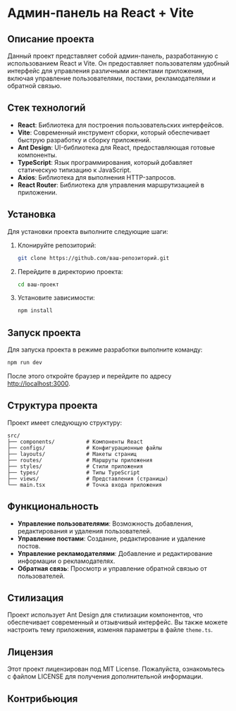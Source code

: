 # Админ-панель на React + Vite

## Описание проекта

Данный проект представляет собой админ-панель, разработанную с использованием React и Vite. Он предоставляет пользователям удобный интерфейс для управления различными аспектами приложения, включая управление пользователями, постами, рекламодателями и обратной связью.

## Стек технологий

- **React**: Библиотека для построения пользовательских интерфейсов.
- **Vite**: Современный инструмент сборки, который обеспечивает быструю разработку и сборку приложений.
- **Ant Design**: UI-библиотека для React, предоставляющая готовые компоненты.
- **TypeScript**: Язык программирования, который добавляет статическую типизацию к JavaScript.
- **Axios**: Библиотека для выполнения HTTP-запросов.
- **React Router**: Библиотека для управления маршрутизацией в приложении.

## Установка

Для установки проекта выполните следующие шаги:

1. Клонируйте репозиторий:

   ```bash
   git clone https://github.com/ваш-репозиторий.git
   ```

2. Перейдите в директорию проекта:

   ```bash
   cd ваш-проект
   ```

3. Установите зависимости:

   ```bash
   npm install
   ```

## Запуск проекта

Для запуска проекта в режиме разработки выполните команду:

```bash
npm run dev
```

После этого откройте браузер и перейдите по адресу [http://localhost:3000](http://localhost:3000).

## Структура проекта

Проект имеет следующую структуру:

```
src/
├── components/          # Компоненты React
├── configs/             # Конфигурационные файлы
├── layouts/             # Макеты страниц
├── routes/              # Маршруты приложения
├── styles/              # Стили приложения
├── types/               # Типы TypeScript
├── views/               # Представления (страницы)
└── main.tsx             # Точка входа приложения
```

## Функциональность

- **Управление пользователями**: Возможность добавления, редактирования и удаления пользователей.
- **Управление постами**: Создание, редактирование и удаление постов.
- **Управление рекламодателями**: Добавление и редактирование информации о рекламодателях.
- **Обратная связь**: Просмотр и управление обратной связью от пользователей.

## Стилизация

Проект использует Ant Design для стилизации компонентов, что обеспечивает современный и отзывчивый интерфейс. Вы также можете настроить тему приложения, изменяя параметры в файле `theme.ts`.

## Лицензия

Этот проект лицензирован под MIT License. Пожалуйста, ознакомьтесь с файлом LICENSE для получения дополнительной информации.

## Контрибьюция
